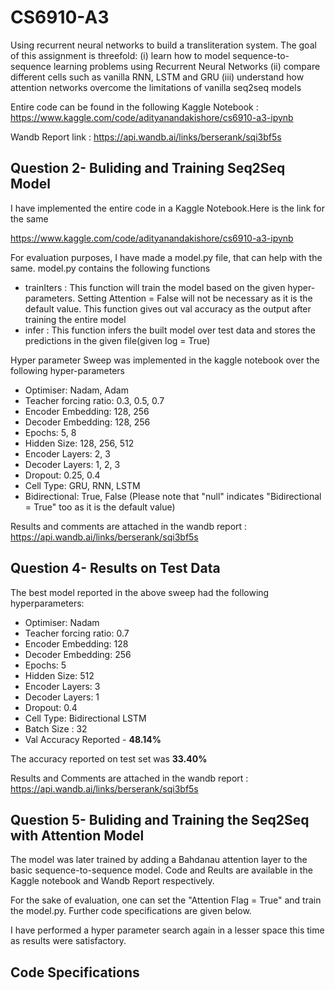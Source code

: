 # CS6910-A3
Using recurrent neural networks to build a transliteration system.
The goal of this assignment is threefold: 
(i) learn how to model sequence-to-sequence learning problems using Recurrent Neural Networks 
(ii) compare different cells such as vanilla RNN, LSTM and GRU 
(iii) understand how attention networks overcome the limitations of vanilla seq2seq models

Entire code can be found in the following Kaggle Notebook : https://www.kaggle.com/code/adityanandakishore/cs6910-a3-ipynb

Wandb Report link : https://api.wandb.ai/links/berserank/sqi3bf5s

## Question 2- Buliding and Training Seq2Seq Model

I have implemented the entire code in a Kaggle Notebook.Here is the link for the same

https://www.kaggle.com/code/adityanandakishore/cs6910-a3-ipynb

For evaluation purposes, I have made a model.py file, that can help with the same. model.py contains the following functions

- trainIters : This function will train the model based on the given hyper-parameters. Setting Attention = False will not be necessary as it is the default value. This function gives out val accuracy as the output after training the entire model
- infer : This function infers the built model over test data and stores the predictions in the given file(given log = True)

Hyper parameter Sweep was implemented in the kaggle notebook over the following hyper-parameters

- Optimiser: Nadam, Adam
- Teacher forcing ratio: 0.3, 0.5, 0.7
- Encoder Embedding: 128, 256
- Decoder Embedding: 128, 256
- Epochs: 5, 8
- Hidden Size: 128, 256, 512
- Encoder Layers: 2, 3
- Decoder Layers: 1, 2, 3
- Dropout: 0.25, 0.4
- Cell Type: GRU, RNN, LSTM
- Bidirectional: True, False (Please note that "null" indicates "Bidirectional = True" too as it is the default value)

Results and comments are attached in the wandb report : https://api.wandb.ai/links/berserank/sqi3bf5s
## Question 4- Results on Test Data

The best model reported in the above sweep had the following hyperparameters:
- Optimiser: Nadam
- Teacher forcing ratio: 0.7
- Encoder Embedding: 128
- Decoder Embedding: 256
- Epochs: 5
- Hidden Size: 512
- Encoder Layers: 3
- Decoder Layers: 1
- Dropout: 0.4
- Cell Type: Bidirectional LSTM
- Batch Size : 32
- Val Accuracy Reported - __48.14%__

The accuracy reported on test set was __33.40%__

Results and Comments are attached in the wandb report : https://api.wandb.ai/links/berserank/sqi3bf5s

## Question 5- Buliding and Training the Seq2Seq with Attention Model

The model was later trained by adding a Bahdanau attention layer to the basic sequence-to-sequence model.
Code and Reults are available in the Kaggle notebook and Wandb Report respectively.

For the sake of evaluation, one can set the "Attention Flag = True" and train the model.py. Further code specifications are given below.

I have performed a hyper parameter search again in a lesser space this time as results were satisfactory.

## Code Specifications



